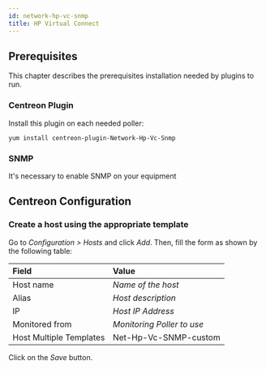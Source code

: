 ```yaml
---
id: network-hp-vc-snmp
title: HP Virtual Connect
---
```


## Prerequisites

This chapter describes the prerequisites installation needed by plugins to run.

### Centreon Plugin

Install this plugin on each needed poller:

``` shell
yum install centreon-plugin-Network-Hp-Vc-Snmp
```

### SNMP

It's necessary to enable SNMP on your equipment

## Centreon Configuration

### Create a host using the appropriate template

Go to *Configuration \> Hosts* and click *Add*. Then, fill the form as shown by
the following table:

| Field                                | Value                      |
| :----------------------------------- | :------------------------- |
| Host name                            | *Name of the host*         |
| Alias                                | *Host description*         |
| IP                                   | *Host IP Address*          |
| Monitored from                       | *Monitoring Poller to use* |
| Host Multiple Templates              | Net-Hp-Vc-SNMP-custom      |

Click on the *Save* button.

